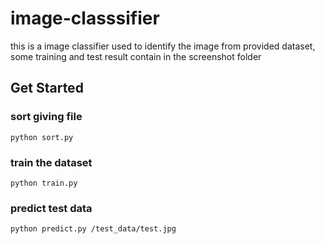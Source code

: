 # image-classsifier
this is a image classifier used to identify the image from provided dataset, some training and test result contain in the screenshot folder
## Get Started 
### sort giving file

```
python sort.py
```

### train the dataset

```
python train.py
```

### predict test data

```
python predict.py /test_data/test.jpg
```


